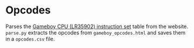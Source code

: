 # Opcodes
Parses the [Gameboy CPU (LR35902) instruction set](http://www.pastraiser.com/cpu/gameboy/gameboy_opcodes.html) table from the website. `parse.py` extracts the opcodes from `gameboy_opcodes.html` and saves them in a `opcodes.csv` file.
